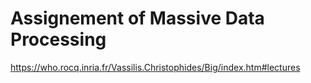 # Assignement of Massive Data Processing
https://who.rocq.inria.fr/Vassilis.Christophides/Big/index.htm#lectures
